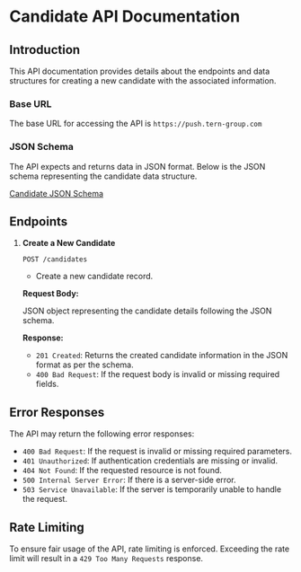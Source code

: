 # Candidate API Documentation

## Introduction

This API documentation provides details about the endpoints and data structures for creating a new candidate with the associated information.

### Base URL
The base URL for accessing the API is `https://push.tern-group.com`

### JSON Schema
The API expects and returns data in JSON format. Below is the JSON schema representing the candidate data structure.

[Candidate JSON Schema](candidate.schema.json)

## Endpoints

1. **Create a New Candidate**

   `POST /candidates`
   - Create a new candidate record.

   **Request Body:**
   
   JSON object representing the candidate details following the JSON schema.

   **Response:**
   
   - `201 Created`: Returns the created candidate information in the JSON format as per the schema.
   - `400 Bad Request`: If the request body is invalid or missing required fields.

## Error Responses

The API may return the following error responses:

- `400 Bad Request`: If the request is invalid or missing required parameters.
- `401 Unauthorized`: If authentication credentials are missing or invalid.
- `404 Not Found`: If the requested resource is not found.
- `500 Internal Server Error`: If there is a server-side error.
- `503 Service Unavailable`: If the server is temporarily unable to handle the request.

## Rate Limiting

To ensure fair usage of the API, rate limiting is enforced. Exceeding the rate limit will result in a `429 Too Many Requests` response.
